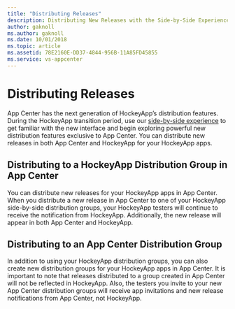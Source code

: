 ```yaml
---
title: "Distributing Releases"
description: Distributing New Releases with the Side-by-Side Experience
author: gaknoll
ms.author: gaknoll
ms.date: 10/01/2018
ms.topic: article
ms.assetid: 78E2160E-DD37-4844-956B-11A85FD45855
ms.service: vs-appcenter
---
```


# Distributing Releases

App Center has the next generation of HockeyApp’s distribution features. During the HockeyApp transition period, use our [side-by-side experience]( ~/transition/side-by-side.md) to get familiar with the new interface and begin exploring powerful new distribution features exclusive to App Center. You can distribute new releases in both App Center and HockeyApp for your HockeyApp apps. 

## Distributing to a HockeyApp Distribution Group in App Center 

You can distribute new releases for your HockeyApp apps in App Center. When you distribute a new release in App Center to one of your HockeyApp side-by-side distribution groups, your HockeyApp testers will continue to receive the notification from HockeyApp. Additionally, the new release will appear in both App Center and HockeyApp. 

## Distributing to an App Center Distribution Group

In addition to using your HockeyApp distribution groups, you can also create new distribution groups for your HockeyApp apps in App Center. It is important to note that releases distributed to a group created in App Center will not be reflected in HockeyApp. Also, the testers you invite to your new App Center distribution groups will receive app invitations and new release notifications from App Center, not HockeyApp. 


